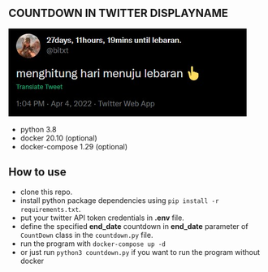 ## COUNTDOWN IN TWITTER DISPLAYNAME
![alt text](tweet.jpg "countdown in displayname")
- python 3.8
- docker 20.10 (optional)
- docker-compose 1.29 (optional)

## How to use
- clone this repo.
- install python package dependencies using `pip install -r requirements.txt`.
- put your twitter API token credentials in **.env** file.
- define the specified **end_date** countdown in **end_date** parameter of `CountDown` class in the `countdown.py` file.
- run the program with `docker-compose up -d`
- or just run `python3 countdown.py` if you want to run the program without docker